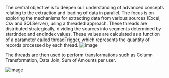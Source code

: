 The central objective is to deepen our understanding of advanced concepts relating to the extraction and loading of data in parallel. The focus is on exploring the mechanisms for extracting data from various sources (Excel, Csv and SQLServer), using a threaded approach. These threads are distributed strategically, dividing the sources into segments determined by startIndex and endIndex values. These values are calculated as a function of a parameter called threadTrigger, which represents the quantity of records processed by each thread.
![image](https://github.com/RamiChaymae/ETL-Extract-Transform-Load-/assets/136628810/bf338cd1-8b85-49d9-9ab2-b0d8ade075df)

The threads are then used to perform transformations such as Column Transformation, Data Join, Sum of Amounts per user.

![image](https://github.com/RamiChaymae/ETL-Extract-Transform-Load-/assets/136628810/61ebb337-f553-4c90-9167-866977a26de7)

